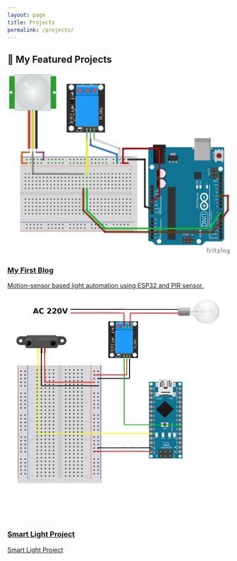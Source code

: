 ```yaml
---
layout: page
title: Projects
permalink: /projects/
---
```


<h2>🚀 My Featured Projects</h2>

<div class="projects-grid">

  <div class="project-card">
    <a href="{{ site.baseurl }}/my-first-blog/">
      <img src="/images/smart-light-thumb.jpg" alt="My First Blog">
      <h3>My First Blog</h3>
      <p>Motion-sensor based light automation using ESP32 and PIR sensor.</p>
    </a>
  </div>

  <div class="project-card">
    <a href="{{ site.baseurl }}/smart-light-project/">
      <img src="/images/storybot-thumb.png" alt="AI StoryBot">
      <h3>Smart Light Project</h3>
      <p>Smart Light Project</p>
    </a>
  </div>

  <!-- 🧱 Add more project-card blocks below -->

</div>

